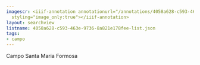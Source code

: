 ```yaml
---
imagescr: <iiif-annotation annotationurl="/annotations/4058a628-c593-463e-9736-8a821e178fee-2.json"
  styling="image_only:true"></iiif-annotation>
layout: searchview
listname: 4058a628-c593-463e-9736-8a821e178fee-list.json
tags:
- campo
---
```

Campo Santa Maria Formosa